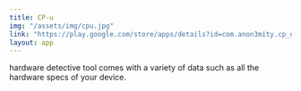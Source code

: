 ```yaml
---
title: CP-u 
img: "/assets/img/cpu.jpg"
link: "https://play.google.com/store/apps/details?id=com.anon3mity.cp_u"
layout: app
---
```


hardware detective tool comes with a variety of data such as all the hardware specs of your device.